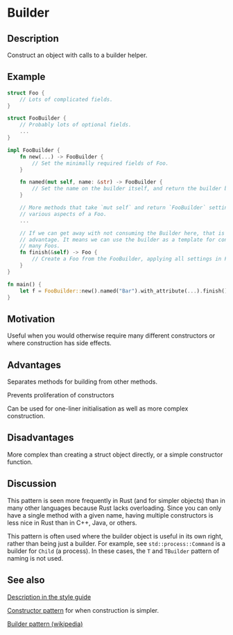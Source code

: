 # Builder

## Description

Construct an object with calls to a builder helper. 


## Example

```rust
struct Foo {
    // Lots of complicated fields.
}

struct FooBuilder {
    // Probably lots of optional fields.
    ...
}

impl FooBuilder {
    fn new(...) -> FooBuilder {
        // Set the minimally required fields of Foo.
    }

    fn named(mut self, name: &str) -> FooBuilder {
        // Set the name on the builder itself, and return the builder by value.
    }

    // More methods that take `mut self` and return `FooBuilder` setting up
    // various aspects of a Foo.
    ...

    // If we can get away with not consuming the Builder here, that is an
    // advantage. It means we can use the builder as a template for constructing
    // many Foos.
    fn finish(&self) -> Foo {
        // Create a Foo from the FooBuilder, applying all settings in FooBuilder to Foo.
    }
}

fn main() {
    let f = FooBuilder::new().named("Bar").with_attribute(...).finish();
}

```


## Motivation

Useful when you would otherwise require many different constructors or where
construction has side effects.


## Advantages

Separates methods for building from other methods.

Prevents proliferation of constructors

Can be used for one-liner initialisation as well as more complex construction.


## Disadvantages

More complex than creating a struct object directly, or a simple constructor
function.


## Discussion

This pattern is seen more frequently in Rust (and for simpler objects) than in
many other languages because Rust lacks overloading. Since you can only have a
single method with a given name, having multiple constructors is less nice in
Rust than in C++, Java, or others.

This pattern is often used where the builder object is useful in its own right,
rather than being just a builder. For example, see `std::process::Command` is a
builder for `Child` (a process). In these cases, the `T` and `TBuilder` pattern
of naming is not used.


## See also

[Description in the style guide](http://doc.rust-lang.org/stable/style/ownership/builders.html)

[Constructor pattern](../idioms/ctor.md) for when construction is simpler.

[Builder pattern (wikipedia)](https://en.wikipedia.org/wiki/Builder_pattern)
